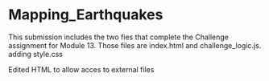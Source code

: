 # Mapping_Earthquakes
This submission includes the two fies that complete the Challenge assignment for Module 13.  Those files are index.html and challenge_logic.js.
adding style.css


Edited HTML to allow acces to external files
